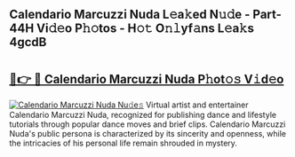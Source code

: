 ## Calendario Marcuzzi Nuda L𝚎a𝚔ed N𝚞𝚍e - Part-44H Vi𝚍𝚎o P𝚑𝚘tos - H𝚘𝚝 O𝚗𝚕yf𝚊ns L𝚎a𝚔s 4gcdB

# <h2><a href="http://kf63z6.oniu.top/?m=Calendario+Marcuzzi+Nuda">🔗👉 🔴 Calendario Marcuzzi Nuda P𝚑ot𝚘𝚜 V𝚒d𝚎o</a></h2>

[![Calendario Marcuzzi Nuda Nu𝚍e𝚜](https://i.imgur.com/0qMVB7G.gif)](http://kf63z6.oniu.top/?m=Calendario+Marcuzzi+Nuda)
Virtual artist and entertainer Calendario Marcuzzi Nuda, recognized for publishing dance and lifestyle tutorials through popular dance moves and brief clips. Calendario Marcuzzi Nuda's public persona is characterized by its sincerity and openness, while the intricacies of his personal life remain shrouded in mystery.  
